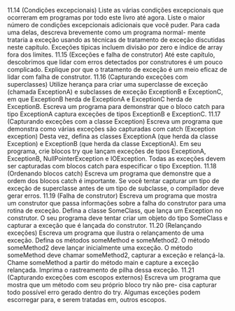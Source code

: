 11.14 (Condições excepcionais) Liste as várias condições excepcionais que ocorreram em programas por todo este livro até agora. Liste o maior
número de condições excepcionais adicionais que você puder. Para cada uma delas, descreva brevemente como um programa normal-
mente trataria a exceção usando as técnicas de tratamento de exceção discutidas neste capítulo. Exceções típicas incluem divisão por zero
e índice de array fora dos limites.
11.15 (Exceções e falha de construtor) Até este capítulo, descobrimos que lidar com erros detectados por construtores é um pouco complicado.
Explique por que o tratamento de exceção é um meio eficaz de lidar com falha de construtor.
11.16 (Capturando exceções com superclasses) Utilize herança para criar uma superclasse de exceção (chamada ExceptionA) e subclasses
de exceção ExceptionB e ExceptionC, em que ExceptionB herda de ExceptionA e ExceptionC herda de ExceptionB. Escreva
um programa para demonstrar que o bloco catch para tipo ExceptionA captura exceções de tipos ExceptionB e ExceptionC.
11.17 (Capturando exceções com a classe Exception) Escreva um programa que demonstra como várias exceções são capturadas com
catch (Exception exception)
Desta vez, defina as classes ExceptionA (que herda da classe Exception) e ExceptionB (que herda da classe ExceptionA). Em
seu programa, crie blocos try que lançam exceções de tipos ExceptionA, ExceptionB, NullPointerException e IOException.
Todas as exceções devem ser capturadas com blocos catch para especificar o tipo Exception.
11.18 (Ordenando blocos catch) Escreva um programa que demonstre que a ordem dos blocos catch é importante. Se você tentar capturar
um tipo de exceção de superclasse antes de um tipo de subclasse, o compilador deve gerar erros.
11.19 (Falha de construtor) Escreva um programa que mostra um construtor que passa informações sobre a falha do construtor para uma
rotina de exceção. Defina a classe SomeClass, que lança um Exception no construtor. O seu programa deve tentar criar um objeto do
tipo SomeClass e capturar a exceção que é lançada do construtor.
11.20 (Relançando exceções) Escreva um programa que ilustra o relançamento de uma exceção. Defina os métodos someMethod e
someMethod2. O método someMethod2 deve lançar inicialmente uma exceção. O método someMethod deve chamar someMethod2,
capturar a exceção e relançá-la. Chame someMethod a partir do método main e capture a exceção relançada. Imprima o rastreamento
de pilha dessa exceção.
11.21 (Capturando exceções com escopos externos) Escreva um programa que mostra que um método com seu próprio bloco try não pre-
cisa capturar todo possível erro gerado dentro do try. Algumas exceções podem escorregar para, e serem tratadas em, outros escopos.